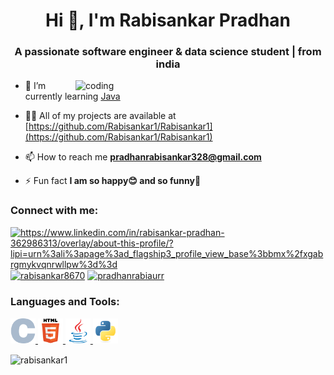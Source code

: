 <h1 align="center">Hi 👋, I'm Rabisankar Pradhan</h1>
<h3 align="center">A passionate software engineer & data science student | from india</h3>

<image align="right" alt="coding" width="400" src="https://media1.giphy.com/media/v1.Y2lkPTc5MGI3NjExcjFmOXE2YzVnaTlvdnphMGQ5ZWwzejdzdHphbXRhdjRoOHE0ZXQ2ZyZlcD12MV9naWZzX3NlYXJjaCZjdD1n/78XCFBGOlS6keY1Bil/giphy.webp">

- 👯 I’m currently learning [Java](https://leetcode.com/rabisankar8670/)

- 👨‍💻 All of my projects are available at [https://github.com/Rabisankar1/Rabisankar1](https://github.com/Rabisankar1/Rabisankar1)

- 📫 How to reach me **pradhanrabisankar328@gmail.com**

- ⚡ Fun fact **I am so happy😊 and so funny🤣**

<h3 align="left">Connect with me:</h3>
<p align="left">
<a href="https://linkedin.com/in/https://www.linkedin.com/in/rabisankar-pradhan-362986313/overlay/about-this-profile/?lipi=urn%3ali%3apage%3ad_flagship3_profile_view_base%3bbmx%2fxgabrgmykvqnrwllpw%3d%3d" target="blank"><img align="center" src="https://raw.githubusercontent.com/rahuldkjain/github-profile-readme-generator/master/src/images/icons/Social/linked-in-alt.svg" alt="https://www.linkedin.com/in/rabisankar-pradhan-362986313/overlay/about-this-profile/?lipi=urn%3ali%3apage%3ad_flagship3_profile_view_base%3bbmx%2fxgabrgmykvqnrwllpw%3d%3d" height="30" width="40" /></a>
<a href="https://www.leetcode.com/rabisankar8670" target="blank"><img align="center" src="https://raw.githubusercontent.com/rahuldkjain/github-profile-readme-generator/master/src/images/icons/Social/leet-code.svg" alt="rabisankar8670" height="30" width="40" /></a>
<a href="https://auth.geeksforgeeks.org/user/pradhanrabiaurr" target="blank"><img align="center" src="https://raw.githubusercontent.com/rahuldkjain/github-profile-readme-generator/master/src/images/icons/Social/geeks-for-geeks.svg" alt="pradhanrabiaurr" height="30" width="40" /></a>
</p>

<h3 align="left">Languages and Tools:</h3>
<p align="left"> <a href="https://www.cprogramming.com/" target="_blank" rel="noreferrer"> <img src="https://raw.githubusercontent.com/devicons/devicon/master/icons/c/c-original.svg" alt="c" width="40" height="40"/> </a> <a href="https://www.w3.org/html/" target="_blank" rel="noreferrer"> <img src="https://raw.githubusercontent.com/devicons/devicon/master/icons/html5/html5-original-wordmark.svg" alt="html5" width="40" height="40"/> </a> <a href="https://www.java.com" target="_blank" rel="noreferrer"> <img src="https://raw.githubusercontent.com/devicons/devicon/master/icons/java/java-original.svg" alt="java" width="40" height="40"/> </a> <a href="https://www.python.org" target="_blank" rel="noreferrer"> <img src="https://raw.githubusercontent.com/devicons/devicon/master/icons/python/python-original.svg" alt="python" width="40" height="40"/> </a> </p>

<p><img align="center" src="https://github-readme-stats.vercel.app/api/top-langs?username=rabisankar1&show_icons=true&locale=en&layout=compact" alt="rabisankar1" /></p>
